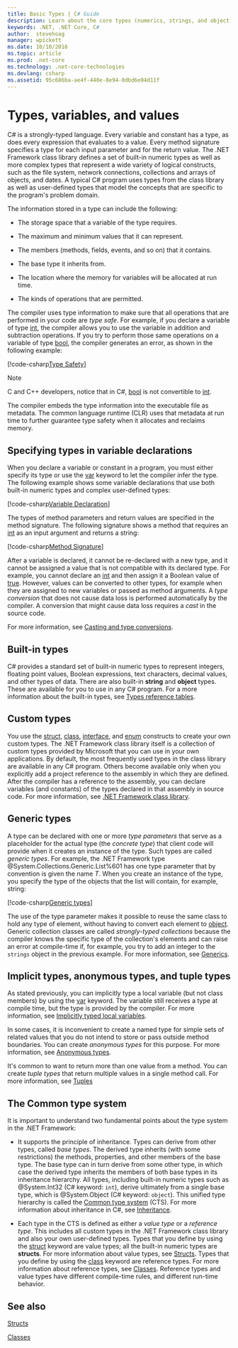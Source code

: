 ```yaml
---
title: Basic Types | C# Guide
description: Learn about the core types (numerics, strings, and object) in all C# programs 
keywords: .NET, .NET Core, C#
author:  stevehoag
manager: wpickett
ms.date: 10/10/2016
ms.topic: article
ms.prod: .net-core
ms.technology: .net-core-technologies
ms.devlang: csharp
ms.assetid: 95c686ba-ae4f-440e-8e94-0dbd6e04d11f
---
```


# Types, variables, and values  
C# is a strongly-typed language. Every variable and constant has a type, as does every expression that evaluates to a value. Every method signature specifies a type for each input parameter and for the return value. The .NET Framework class library defines a set of built-in numeric types as well as more complex types that represent a wide variety of logical constructs, such as the file system, network connections, collections and arrays of objects, and dates. A typical C# program uses types from the class library as well as user-defined types that model the concepts that are specific to the program's problem domain.  
  
The information stored in a type can include the following:  
  
-   The storage space that a variable of the type requires.  
  
-   The maximum and minimum values that it can represent.  
  
-   The members (methods, fields, events, and so on) that it contains.  
  
-   The base type it inherits from.  
  
-   The location where the memory for variables will be allocated at run time.  
  
-   The kinds of operations that are permitted.  
  
The compiler uses type information to make sure that all operations that are performed in your code are *type safe*. For example, if you declare a variable of type [int](https://msdn.microsoft.com/en-us/library/5kzh1b5w.aspx), the compiler allows you to use the variable in addition and subtraction operations. If you try to perform those same operations on a variable of type [bool](https://msdn.microsoft.com/en-us/library/c8f5xwh7.aspx), the compiler generates an error, as shown in the following example:  
  
[!code-csharp[Type Safety](../../samples/snippets/csharp/concepts/basic-types/type-safety.cs)]  
  
> [!NOTE]  
>  C and C++ developers, notice that in C#, [bool](https://msdn.microsoft.com/en-us/library/c8f5xwh7.aspx) is not convertible to [int](https://msdn.microsoft.com/en-us/library/5kzh1b5w.aspx).  
  
The compiler embeds the type information into the executable file as metadata. The common language runtime (CLR) uses that metadata at run time to further guarantee type safety when it allocates and reclaims memory.  

## Specifying types in variable declarations  
When you declare a variable or constant in a program, you must either specify its type or use the [var](https://msdn.microsoft.com/en-us/library/bb383973.aspx) keyword to let the compiler infer the type. The following example shows some variable declarations that use both built-in numeric types and complex user-defined types:  
  
[!code-csharp[Variable Declaration](../../samples/snippets/csharp/concepts/basic-types/variable-declaration.cs)]  
  
The types of method parameters and return values are specified in the method signature. The following signature shows a method that requires an [int](https://msdn.microsoft.com/en-us/library/5kzh1b5w.aspx) as an input argument and returns a string:  
  
[!code-csharp[Method Signature](../../samples/snippets/csharp/concepts/basic-types/method-signature.cs)]  
  
After a variable is declared, it cannot be re-declared with a new type, and it cannot be assigned a value that is not compatible with its declared type. For example, you cannot declare an [int](https://msdn.microsoft.com/en-us/library/5kzh1b5w.aspx) and then assign it a Boolean value of [true](https://msdn.microsoft.com/en-us/library/06d3w013.aspx). However, values can be converted to other types, for example when they are assigned to new variables or passed as method arguments. A *type conversion* that does not cause data loss is performed automatically by the compiler. A conversion that might cause data loss requires a *cast* in the source code. 

For more information, see [Casting and type conversions](https://msdn.microsoft.com/en-us/library/ms173105.aspx).
 
## Built-in types
C# provides a standard set of built-in numeric types to represent integers, floating point values, Boolean expressions, text characters, decimal values, and other types of data. There are also built-in **string** and **object** types. These are available for you to use in any C# program. For a more information about the built-in types, see [Types reference tables](https://msdn.microsoft.com/en-us/library/1dhd7f2x.aspx).  
  
## Custom types  
You use the [struct](https://msdn.microsoft.com/en-us/library/ah19swz4.aspx), [class](https://msdn.microsoft.com/en-us/library/0b0thckt.aspx), [interface](https://msdn.microsoft.com/en-us/library/87d83y5b.aspx), and [enum](https://msdn.microsoft.com/en-us/library/sbbt4032.aspx) constructs to create your own custom types. The .NET Framework class library itself is a collection of custom types provided by Microsoft that you can use in your own applications. By default, the most frequently used types in the class library are available in any C# program. Others become available only when you explicitly add a project reference to the assembly in which they are defined. After the compiler has a reference to the assembly, you can declare variables (and constants) of the types declared in that assembly in source code. For more information, see [.NET Framework class library](https://msdn.microsoft.com/en-us/library/gg145045(v=vs.110).aspx).  
  
## Generic types  
A type can be declared with one or more *type parameters* that serve as a placeholder for the actual type (the *concrete type*) that client code will provide when it creates an instance of the type. Such types are called *generic types*. For example, the .NET Framework type @System.Collections.Generic.List%601 has one type parameter that by convention is given the name *T*. When you create an instance of the type, you specify the type of the objects that the list will contain, for example, string:  
  
[!code-csharp[Generic types](../../samples/snippets/csharp/concepts/basic-types/generic-type.cs)] 
  
The use of the type parameter makes it possible to reuse the same class to hold any type of element, without having to convert each element to [object](https://msdn.microsoft.com/en-us/library/9kkx3h3c.aspx). Generic collection classes are called *strongly-typed collections* because the compiler knows the specific type of the collection's elements and can raise an error at compile-time if, for example, you try to add an integer to the `strings` object in the previous example. For more information, see [Generics](generics.md). 

## Implicit types, anonymous types, and tuple types  
As stated previously, you can implicitly type a local variable (but not class members) by using the [var](https://msdn.microsoft.com/en-us/library/bb383973.aspx) keyword. The variable still receives a type at compile time, but the type is provided by the compiler. For more information, see [Implicitly typed local variables](https://msdn.microsoft.com/en-us/library/bb384061.aspx).  
  
In some cases, it is inconvenient to create a named type for simple sets of related values that you do not intend to store or pass outside method boundaries. You can create *anonymous types* for this purpose. For more information, see [Anonymous types](https://msdn.microsoft.com/en-us/library/bb397696.aspx).

It's common to want to return more than one value from a method. You can create *tuple types* that return multiple values in a single method call. For more information, see [Tuples](tuples.md)

## The Common type system  
It is important to understand two fundamental points about the type system in the .NET Framework:  
  
-   It supports the principle of inheritance. Types can derive from other types, called *base types*. The derived type inherits (with some restrictions) the methods, properties, and other members of the base type. The base type can in turn derive from some other type, in which case the derived type inherits the members of both base types in its inheritance hierarchy. All types, including built-in numeric types such as @System.Int32 (C# keyword: `int`), derive ultimately from a single base type, which is @System.Object (C# keyword: `object`). This unified type hierarchy is called the [Common type system](../standard/common-type-system.md) (CTS). For more information about inheritance in C#, see [Inheritance](https://msdn.microsoft.com/en-us/library/ms173149.aspx).  
  
-   Each type in the CTS is defined as either a *value type* or a *reference type*. This includes all custom types in the .NET Framework class library and also your own user-defined types. Types that you define by using the [struct](https://msdn.microsoft.com/en-us/library/ah19swz4.aspx) keyword are value types; all the built-in numeric types are **structs**. For more information about value types, see [Structs](structs.md). Types that you define by using the [class](https://msdn.microsoft.com/en-us/library/0b0thckt.aspx) keyword are reference types. For more information about reference types, see [Classes](classes.md). Reference types and value types have different compile-time rules, and different run-time behavior.
 
  
## See also
[Structs](structs.md)

[Classes](classes.md)
